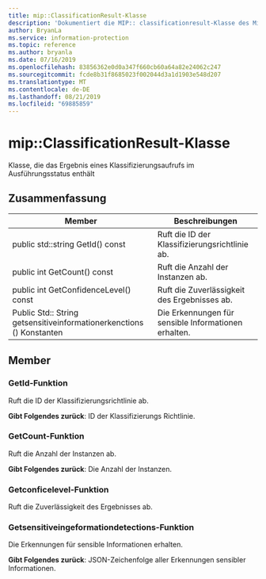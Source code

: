 ```yaml
---
title: mip::ClassificationResult-Klasse
description: 'Dokumentiert die MIP:: classificationresult-Klasse des Microsoft Information Protection (MIP) SDK.'
author: BryanLa
ms.service: information-protection
ms.topic: reference
ms.author: bryanla
ms.date: 07/16/2019
ms.openlocfilehash: 83856362e0d0a347f660cb60a64a82e24062c247
ms.sourcegitcommit: fcde8b31f8685023f002044d3a1d1903e548d207
ms.translationtype: MT
ms.contentlocale: de-DE
ms.lasthandoff: 08/21/2019
ms.locfileid: "69885859"
---
```

# <a name="class-mipclassificationresult"></a>mip::ClassificationResult-Klasse 
Klasse, die das Ergebnis eines Klassifizierungsaufrufs im Ausführungsstatus enthält
  
## <a name="summary"></a>Zusammenfassung
 Member                        | Beschreibungen                                
--------------------------------|---------------------------------------------
public std::string GetId() const  |  Ruft die ID der Klassifizierungsrichtlinie ab.
public int GetCount() const  |  Ruft die Anzahl der Instanzen ab.
public int GetConfidenceLevel() const  |  Ruft die Zuverlässigkeit des Ergebnisses ab.
Public Std:: String getsensitiveinformationerkenctions () Konstanten  |  Die Erkennungen für sensible Informationen erhalten.
  
## <a name="members"></a>Member
  
### <a name="getid-function"></a>GetId-Funktion
Ruft die ID der Klassifizierungsrichtlinie ab.

  
**Gibt Folgendes zurück**: ID der Klassifizierungs Richtlinie.
  
### <a name="getcount-function"></a>GetCount-Funktion
Ruft die Anzahl der Instanzen ab.

  
**Gibt Folgendes zurück**: Die Anzahl der Instanzen.
  
### <a name="getconfidencelevel-function"></a>Getconficelevel-Funktion
Ruft die Zuverlässigkeit des Ergebnisses ab.
  
### <a name="getsensitiveinformationdetections-function"></a>Getsensitiveingeformationdetections-Funktion
Die Erkennungen für sensible Informationen erhalten.

  
**Gibt Folgendes zurück**: JSON-Zeichenfolge aller Erkennungen sensibler Informationen.